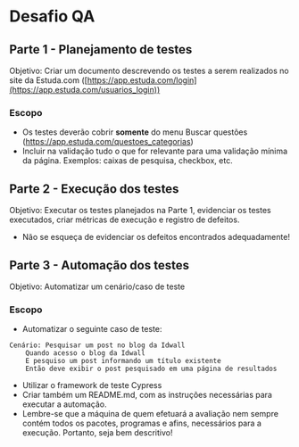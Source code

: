 # Desafio QA
## Parte 1 - Planejamento de testes
Objetivo: Criar um documento descrevendo os testes a serem realizados no site da Estuda.com ([https://app.estuda.com/login](https://app.estuda.com/usuarios_login))
### Escopo
* Os testes deverão cobrir **somente** do menu Buscar questões (https://app.estuda.com/questoes_categorias)
* Incluir na validação tudo o que for relevante para uma validação mínima da página. Exemplos: caixas de pesquisa, checkbox, etc.
## Parte 2 - Execução dos testes
Objetivo: Executar os testes planejados na Parte 1, evidenciar os testes executados, criar métricas de execução e registro de defeitos.
* Não se esqueça de evidenciar os defeitos encontrados adequadamente!
## Parte 3 - Automação dos testes
Objetivo: Automatizar um cenário/caso de teste
### Escopo
* Automatizar o seguinte caso de teste:
```
Cenário: Pesquisar um post no blog da Idwall
    Quando acesso o blog da Idwall
    E pesquiso um post informando um título existente
    Então deve exibir o post pesquisado em uma página de resultados
```
* Utilizar o framework de teste Cypress
* Criar também um README.md, com as instruções necessárias para executar a automação.
* Lembre-se que a máquina de quem efetuará a avaliação nem sempre contém todos os pacotes, programas e afins, necessários para a execução. Portanto, seja bem descritivo! 

